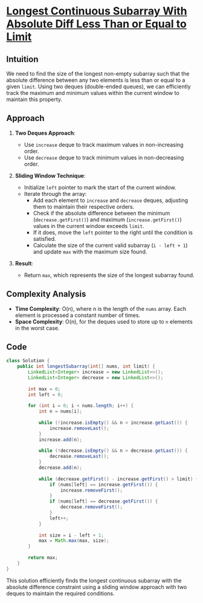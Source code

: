 
# [Longest Continuous Subarray With Absolute Diff Less Than or Equal to Limit](https://leetcode.com/problems/longest-continuous-subarray-with-absolute-diff-less-than-or-equal-to-limit/description/?envType=daily-question&envId=2024-06-23)

## Intuition
We need to find the size of the longest non-empty subarray such that the absolute difference between any two elements is less than or equal to a given `limit`. Using two deques (double-ended queues), we can efficiently track the maximum and minimum values within the current window to maintain this property.

## Approach
1. **Two Deques Approach**:
   - Use `increase` deque to track maximum values in non-increasing order.
   - Use `decrease` deque to track minimum values in non-decreasing order.
   
2. **Sliding Window Technique**:
   - Initialize `left` pointer to mark the start of the current window.
   - Iterate through the array:
     - Add each element to `increase` and `decrease` deques, adjusting them to maintain their respective orders.
     - Check if the absolute difference between the minimum (`decrease.getFirst()`) and maximum (`increase.getFirst()`) values in the current window exceeds `limit`.
     - If it does, move the `left` pointer to the right until the condition is satisfied.
     - Calculate the size of the current valid subarray (`i - left + 1`) and update `max` with the maximum size found.

3. **Result**:
   - Return `max`, which represents the size of the longest subarray found.

## Complexity Analysis
- **Time Complexity**: O(n), where n is the length of the `nums` array. Each element is processed a constant number of times.
- **Space Complexity**: O(n), for the deques used to store up to `n` elements in the worst case.

## Code
```java
class Solution {
    public int longestSubarray(int[] nums, int limit) {
        LinkedList<Integer> increase = new LinkedList<>();
        LinkedList<Integer> decrease = new LinkedList<>();
        
        int max = 0;
        int left = 0;
        
        for (int i = 0; i < nums.length; i++) {
            int n = nums[i];
            
            while (!increase.isEmpty() && n < increase.getLast()) {
                increase.removeLast();
            }
            increase.add(n);
            
            while (!decrease.isEmpty() && n > decrease.getLast()) {
                decrease.removeLast();
            }
            decrease.add(n);
            
            while (decrease.getFirst() - increase.getFirst() > limit) {
                if (nums[left] == increase.getFirst()) {
                    increase.removeFirst();
                }
                if (nums[left] == decrease.getFirst()) {
                    decrease.removeFirst();
                }
                left++;
            }
            
            int size = i - left + 1;
            max = Math.max(max, size);
        }
        
        return max;
    }
}
```

This solution efficiently finds the longest continuous subarray with the absolute difference constraint using a sliding window approach with two deques to maintain the required conditions.
